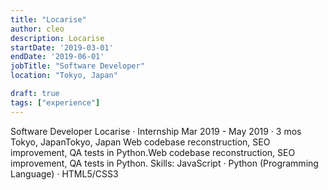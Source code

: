 ```yaml
---
title: "Locarise"
author: cleo
description: Locarise
startDate: '2019-03-01'
endDate: '2019-06-01'
jobTitle: "Software Developer"
location: "Tokyo, Japan"

draft: true
tags: ["experience"]
---
```


Software Developer
Locarise · Internship
Mar 2019 - May 2019 · 3 mos
Tokyo, JapanTokyo, Japan
Web codebase reconstruction, SEO improvement, QA tests in Python.Web codebase reconstruction, SEO improvement, QA tests in Python.
Skills: JavaScript · Python (Programming Language) · HTML5/CSS3
